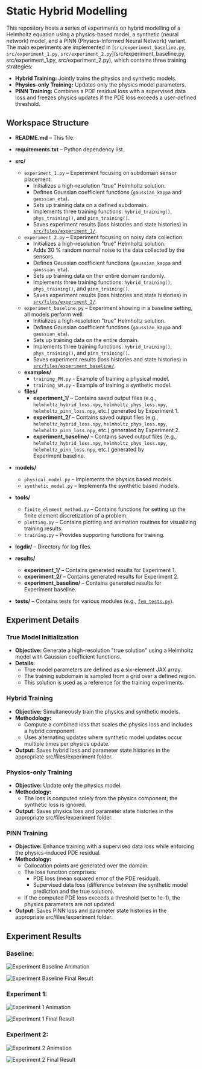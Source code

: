 # Static Hybrid Modelling

This repository hosts a series of experiments on hybrid modelling of a Helmholtz equation using a physics-based model, a synthetic (neural network) model, and a PINN (Physics-Informed Neural Network) variant. The main experiments are implemented in [`src/experiment_baseline.py`, `src/experiment_1.py`, `src/experiment_2.py`](src/experiment_baseline.py, src/experiment_1.py, src/experiment_2.py), which contains three training strategies:

- **Hybrid Training:** Jointly trains the physics and synthetic models.
- **Physics-only Training:** Updates only the physics model parameters.
- **PINN Training:** Combines a PDE residual loss with a supervised data loss and freezes physics updates if the PDE loss exceeds a user-defined threshold.


## Workspace Structure

- **README.md** – This file.
- **requirements.txt** – Python dependency list.
- **src/**
  - `experiment_1.py` – Experiment focusing on subdomain sensor placement:
    - Initializes a high-resolution "true" Helmholtz solution.
    - Defines Gaussian coefficient functions (`gaussian_kappa` and `gaussian_eta`).
    - Sets up training data on a defined subdomain.
    - Implements three training functions: `hybrid_training()`, `phys_training()`, and `pinn_training()`.
    - Saves experiment results (loss histories and state histories) in [`src/files/experiment_1/`](src/files/experiment_1/).
  - `experiment_2.py` – Experiment focusing on noisy data collection:
    - Initializes a high-resolution "true" Helmholtz solution.
    - Adds 30 % random normal noise to the data collected by the sensors.
    - Defines Gaussian coefficient functions (`gaussian_kappa` and `gaussian_eta`).
    - Sets up training data on ther entire domain randomly.
    - Implements three training functions: `hybrid_training()`, `phys_training()`, and `pinn_training()`.
    - Saves experiment results (loss histories and state histories) in [`src/files/experiment_2/`](src/files/experiment_2/).
  - `experiment_baseline.py` – Experiment showing in a baseline setting, all models perform well:
    - Initializes a high-resolution "true" Helmholtz solution.
    - Defines Gaussian coefficient functions (`gaussian_kappa` and `gaussian_eta`).
    - Sets up training data on the entire domain.
    - Implements three training functions: `hybrid_training()`, `phys_training()`, and `pinn_training()`.
    - Saves experiment results (loss histories and state histories) in [`src/files/experiment_baseline/`](src/files/experiment_baseline/).
  - **examples/**
    - `training_PM.py` - Example of training a physical model.
    - `training_SM.py` - Example of training a synthetic model.
  - **files/**
    - **experiment_1/** – Contains saved output files (e.g., `helmholtz_hybrid_loss.npy`, `helmholtz_phys_loss.npy`, `helmholtz_pinn_loss.npy`, etc.) generated by Experiment 1.
    - **experiment_2/** – Contains saved output files (e.g., `helmholtz_hybrid_loss.npy`, `helmholtz_phys_loss.npy`, `helmholtz_pinn_loss.npy`, etc.) generated by Experiment 2.
    - **experiment_baseline/** – Contains saved output files (e.g., `helmholtz_hybrid_loss.npy`, `helmholtz_phys_loss.npy`, `helmholtz_pinn_loss.npy`, etc.) generated by Experiment baseline.
- **models/**
  - `physical_model.py` – Implements the physics based models.
  - `synthetic_model.py` – Implements the synthetic based models.
- **tools/**
  - `finite_element_method.py` – Contains functions for setting up the finite element discretization of a problem.
  - `plotting.py` – Contains plotting and animation routines for visualizing training results.
  - `training.py` – Provides supporting functions for training.
  
- **logdir/** – Directory for log files.
- **results/**
  - **experiment_1/** – Contains generated results for Experiment 1.
  - **experiment_2/** – Contains generated results for Experiment 2.
  - **experiment_baseline/** – Contains generated results for Experiment baseline.
- **tests/** – Contains tests for various modules (e.g., [`fem_tests.py`](tests/fem_tests.py)).

## Experiment Details

### True Model Initialization

- **Objective:** Generate a high-resolution "true solution" using a Helmholtz model with Gaussian coefficient functions.
- **Details:**
  - True model parameters are defined as a six-element JAX array.
  - The training subdomain is sampled from a grid over a defined region.
  - This solution is used as a reference for the training experiments.

### Hybrid Training

- **Objective:** Simultaneously train the physics and synthetic models.
- **Methodology:**
  - Compute a combined loss that scales the physics loss and includes a hybrid component.
  - Uses alternating updates where synthetic model updates occur multiple times per physics update.
- **Output:** Saves hybrid loss and parameter state histories in the appropriate src/files/experiment folder.

### Physics-only Training

- **Objective:** Update only the physics model.
- **Methodology:**
  - The loss is computed solely from the physics component; the synthetic loss is ignored.
- **Output:** Saves physics loss and parameter state histories in the appropriate src/files/experiment folder.

### PINN Training

- **Objective:** Enhance training with a supervised data loss while enforcing the physics-induced PDE residual.
- **Methodology:**
  - Collocation points are generated over the domain.
  - The loss function comprises:
    - PDE loss (mean squared error of the PDE residual).
    - Supervised data loss (difference between the synthetic model prediction and the true solution).
  - If the computed PDE loss exceeds a threshold (set to 1e-1), the physics parameters are not updated.
- **Output:** Saves PINN loss and parameter state histories in the appropriate src/files/experiment folder.

## Experiment Results

### Baseline:

![Experiment Baseline Animation](src/results/experiment_baseline/experiment_baseline.gif)

![Experiment Baseline Final Result](src/results/experiment_baseline/experiment_baseline.png)

### Experiment 1:

![Experiment 1 Animation](src/results/experiment_1/experiment_1.gif)

![Experiment 1 Final Result](src/results/experiment_1/experiment_1.png)

### Experiment 2:

![Experiment 2 Animation](src/results/experiment_2/experiment_2.gif)

![Experiment 2 Final Result](src/results/experiment_2/experiment_2.png)

